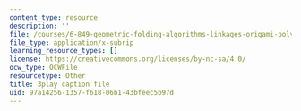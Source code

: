 ```yaml
---
content_type: resource
description: ''
file: /courses/6-849-geometric-folding-algorithms-linkages-origami-polyhedra-fall-2012/97a142561357f61806b143bfeec5b97d_wctRwpa6j4.srt
file_type: application/x-subrip
learning_resource_types: []
license: https://creativecommons.org/licenses/by-nc-sa/4.0/
ocw_type: OCWFile
resourcetype: Other
title: 3play caption file
uid: 97a14256-1357-f618-06b1-43bfeec5b97d
---
```

